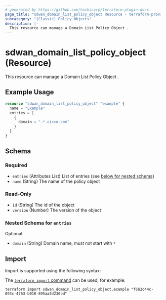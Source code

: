 ```yaml
---
# generated by https://github.com/hashicorp/terraform-plugin-docs
page_title: "sdwan_domain_list_policy_object Resource - terraform-provider-sdwan"
subcategory: "(Classic) Policy Objects"
description: |-
  This resource can manage a Domain List Policy Object .
---
```


# sdwan_domain_list_policy_object (Resource)

This resource can manage a Domain List Policy Object .

## Example Usage

```terraform
resource "sdwan_domain_list_policy_object" "example" {
  name = "Example"
  entries = [
    {
      domain = ".*.cisco.com"
    }
  ]
}
```

<!-- schema generated by tfplugindocs -->
## Schema

### Required

- `entries` (Attributes List) List of entries (see [below for nested schema](#nestedatt--entries))
- `name` (String) The name of the policy object

### Read-Only

- `id` (String) The id of the object
- `version` (Number) The version of the object

<a id="nestedatt--entries"></a>
### Nested Schema for `entries`

Optional:

- `domain` (String) Domain name, must not start with `*`

## Import

Import is supported using the following syntax:

The [`terraform import` command](https://developer.hashicorp.com/terraform/cli/commands/import) can be used, for example:

```shell
terraform import sdwan_domain_list_policy_object.example "f6b2c44c-693c-4763-b010-895aa3d236bd"
```
